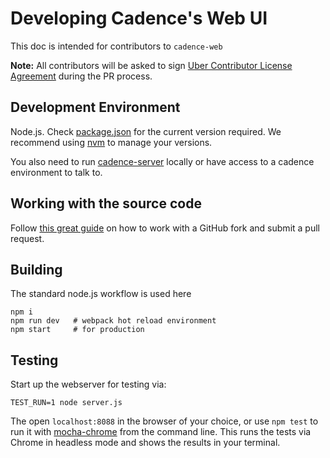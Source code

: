 # Developing Cadence's Web UI

This doc is intended for contributors to `cadence-web`

**Note:** All contributors will be asked to sign [Uber Contributor License Agreement](http://t.uber.com/cla) during the PR process.

## Development Environment

Node.js. Check [package.json](https://github.com/uber/cadence-web/blob/master/package.json) for the current version required. We recommend using [nvm](https://github.com/creationix/nvm) to manage your versions.

You also need to run [cadence-server](https://github.com/uber/cadence) locally or have access to a cadence environment to talk to.

## Working with the source code

Follow [this great guide](https://gist.github.com/Chaser324/ce0505fbed06b947d962) on how to work with a GitHub fork and submit a pull request.

## Building

The standard node.js workflow is used here

```
npm i
npm run dev   # webpack hot reload environment
npm start     # for production
```


## Testing

Start up the webserver for testing via:

```
TEST_RUN=1 node server.js
```

The open `localhost:8088` in the browser of your choice, or use `npm test` to run it with [mocha-chrome](https://www.npmjs.com/package/mocha-chrome) from the command line. This runs the tests via Chrome in headless mode and shows the results in your terminal.
